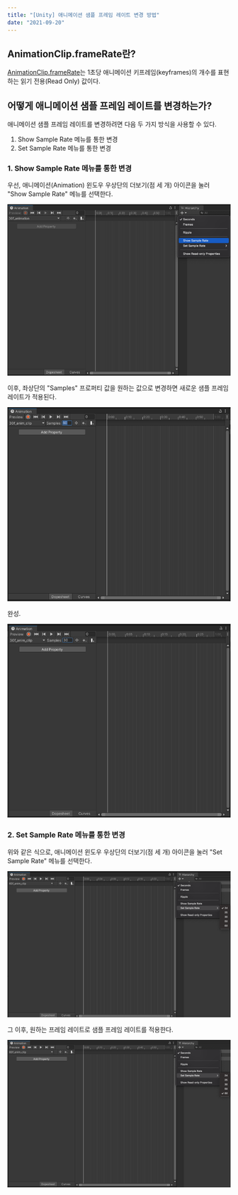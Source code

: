```yaml
---
title: "[Unity] 애니메이션 샘플 프레임 레이트 변경 방법"
date: "2021-09-20"
---
```


## AnimationClip.frameRate란?

[AnimationClip.frameRate]: https://docs.unity3d.com/ScriptReference/AnimationClip-frameRate.html

[AnimationClip.frameRate]는 1초당 애니메이션 키프레임(keyframes)의 개수를 표현하는 읽기 전용(Read Only) 값이다.

## 어떻게 애니메이션 샘플 프레임 레이트를 변경하는가?

애니메이션 샘플 프레임 레이트를 변경하려면 다음 두 가지 방식을 사용할 수 있다.

1. Show Sample Rate 메뉴를 통한 변경
2. Set Sample Rate 메뉴를 통한 변경

### 1. Show Sample Rate 메뉴를 통한 변경

우선, 애니메이션(Animation) 윈도우 우상단의 더보기(점 세 개) 아이콘을 눌러 "Show Sample Rate" 메뉴를 선택한다.

![show_sample_rate_example_1](./unity_how_to_change_animation_sample_frame_rate/show_sample_rate_example_1.png)

이후, 좌상단의 "Samples" 프로퍼티 값을 원하는 값으로 변경하면 새로운 샘플 프레임 레이트가 적용된다.

![show_sample_rate_example_2](./unity_how_to_change_animation_sample_frame_rate/show_sample_rate_example_2.png)

완성.

![show_sample_rate_example_3](./unity_how_to_change_animation_sample_frame_rate/show_sample_rate_example_3.png)

### 2. Set Sample Rate 메뉴를 통한 변경

위와 같은 식으로, 애니메이션 윈도우 우상단의 더보기(점 세 개) 아이콘을 눌러 "Set Sample Rate" 메뉴를 선택한다.

![set_sample_rate_example_1](./unity_how_to_change_animation_sample_frame_rate/set_sample_rate_example_1.png)

그 이후, 원하는 프레임 레이트로 샘플 프레임 레이트를 적용한다.

![set_sample_rate_example_2](./unity_how_to_change_animation_sample_frame_rate/set_sample_rate_example_2.png)
